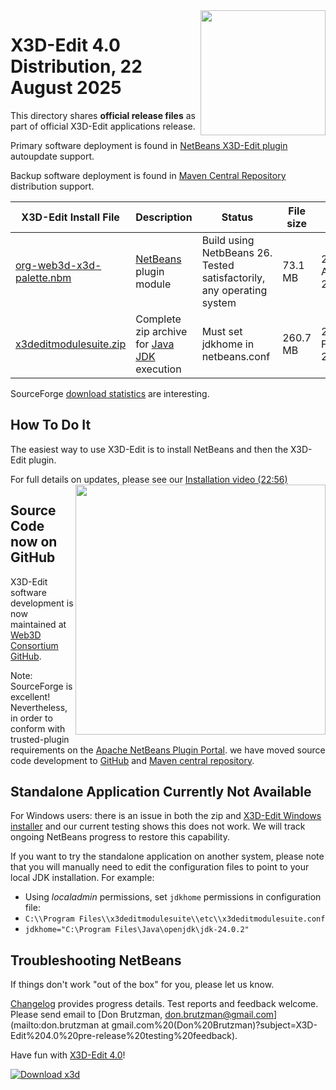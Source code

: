 <img align='right' width='200' src="https://www.web3d.org/x3d/content/examples/images//oss-rising-star-white.svg"/>
<!--
https://sourceforge.net/p/x3d/admin/files/badges/
-->
<!--
* [SourceForge Markdown Syntax Guide](https://sourceforge.net/nf/markdown_syntax)
-->

# X3D-Edit 4.0 Distribution, 22 August 2025

<!-- posted at https://sourceforge.net/projects/x3d/files -->


This directory shares **official release files** as part of official X3D-Edit applications release.

Primary software deployment is found in [NetBeans X3D-Edit plugin](https://plugins.netbeans.apache.org/catalogue/?id=90) autoupdate support.    

Backup software deployment is found in  [Maven Central Repository](https://central.sonatype.com/artifact/org.web3d.x3d.tools/x3dedit) distribution support.

X3D-Edit Install File                                                                                                                        | Description                                       | Status                                                         | File size | Date        
-------------------------------------------------------------------------------------------------------------------------------------------- | ------------------------------------------------- | -------------------------------------------------------------- | --------- | -----------  
[org-web3d-x3d-palette.nbm](https://sourceforge.net/projects/x3d/files/org-web3d-x3d-palette.nbm)           | [NetBeans](https://netbeans.org) plugin module    | Build using NetbBeans&nbsp;26. Tested satisfactorily, any operating system |   73.1 MB | 22 August 2025
[x3deditmodulesuite.zip](https://sourceforge.net/projects/x3d/files/x3deditmodulesuite.zip/download)        | Complete zip archive for [Java JDK](https://openjdk.java.net) execution | Must set jdkhome in netbeans.conf       |  260.7 MB | 25 February 2025

<!---
[x3deditmodulesuite-windows.exe](https://sourceforge.net/projects/x3d/files/x3deditmodulesuite-windows.exe) | Windows installer                                 | See installation workaround below                              |  206.2 MB | 7 July 2024, pending
[x3deditmodulesuite-macosx.tgz](https://sourceforge.net/projects/x3d/files/x3deditmodulesuite-macosx.tgz)   | Mac installer                                     | Tested unsatisfactorily, TODO&nbsp;future troubleshooting      |  205.7 MB | 7 July 2024, pending
[x3deditmodulesuite-linux.sh](https://sourceforge.net/projects/x3d/files/x3deditmodulesuite-linux.sh)       | Linux installer                                   | Tested unsatisfactorily, TODO&nbsp;future troubleshooting      |  205.8 MB | 7 July 2024, pending
-->
SourceForge [download statistics](https://sourceforge.net/projects/x3d/files/stats/timeline) are interesting.

## How To Do It

The easiest way to use X3D-Edit is to install NetBeans and then the X3D-Edit plugin.

For full details on updates, please see our
[Installation video (22:56)](https://www.youtube.com/watch?v=ThToh2YLZeY)
[<img align='right' width='400' src="https://www.web3d.org/x3d/tools/X3D-Edit/images/X3D-EditHowToInstallVideoWelcome800x398.png"/>](https://www.youtube.com/watch?v=ThToh2YLZeY)

## Source Code now on GitHub

X3D-Edit software development is now maintained at [Web3D Consortium GitHub](https://github.com/Web3DConsortium/X3D-Edit).

Note: SourceForge is excellent!  Nevertheless, in order to conform with trusted-plugin requirements on the 
[Apache NetBeans Plugin Portal](https://plugins.netbeans.apache.org/catalogue/?id=90).
we have moved source code development to [GitHub](https://github.com/Web3dConsortium/X3D-Edit) and 
[Maven central repository](https://central.sonatype.com/artifact/org.web3d.x3d.tools/x3dedit).

## Standalone Application Currently Not Available

For Windows users: there is an issue in both the zip and [X3D-Edit Windows installer](https://github.com/Web3DConsortium/X3D-Edit/issues/3) and our current testing shows this does not work.  We will track ongoing NetBeans progress to restore this capability.

If you want to try the standalone application on another system, please note that you will manually need to edit the configuration files to point to your local JDK installation.  For example:

- Using _localadmin_ permissions, set `jdkhome` permissions in configuration file:
- `C:\\Program Files\\x3deditmodulesuite\\etc\\x3deditmodulesuite.conf`
- `jdkhome="C:\Program Files\Java\openjdk\jdk-24.0.2"`

## Troubleshooting NetBeans

If things don't work "out of the box" for you, please let us know.

[Changelog](https://sourceforge.net/p/x3d/code/HEAD/log/?path=/www.web3d.org/x3d/tools/X3dEdit4.0/X3dEditModuleSuite/README.prerelease.md) provides progress details.
Test reports and feedback welcome.  Please send email to
[Don Brutzman, don.brutzman@gmail.com](mailto:don.brutzman at gmail.com%20(Don%20Brutzman)?subject=X3D-Edit%204.0%20pre-release%20testing%20feedback).

Have fun with [X3D-Edit 4.0](https://www.web3d.org/x3d/tools/X3D-Edit)!

[![Download x3d](https://img.shields.io/sourceforge/dm/x3d.svg)](https://sourceforge.net/projects/x3d/files/stats/timeline)
<!--
[![Download x3d](https://img.shields.io/sourceforge/dm/x3d.svg)](https://sourceforge.net/projects/x3d/files/latest/download)
-->